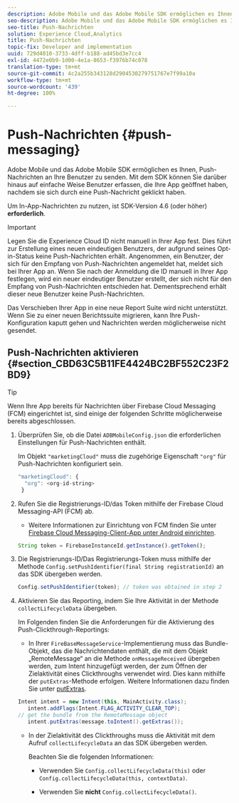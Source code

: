 ```yaml
---
description: Adobe Mobile und das Adobe Mobile SDK ermöglichen es Ihnen, Push-Nachrichten an Ihre Benutzer zu senden. Mit dem SDK können Sie darüber hinaus auf einfache Weise Benutzer erfassen, die Ihre App geöffnet haben, nachdem sie sich durch eine Push-Nachricht geklickt haben.
seo-description: Adobe Mobile und das Adobe Mobile SDK ermöglichen es Ihnen, Push-Nachrichten an Ihre Benutzer zu senden. Mit dem SDK können Sie darüber hinaus auf einfache Weise Benutzer erfassen, die Ihre App geöffnet haben, nachdem sie sich durch eine Push-Nachricht geklickt haben.
seo-title: Push-Nachrichten
solution: Experience Cloud,Analytics
title: Push-Nachrichten
topic-fix: Developer and implementation
uuid: 729d4010-3733-4dff-b188-ad45bd3e7cc4
exl-id: 4472e0b9-1d00-4e1a-8653-f3976b74c078
translation-type: tm+mt
source-git-commit: 4c2a255b343128d2904530279751767e7f99a10a
workflow-type: tm+mt
source-wordcount: '439'
ht-degree: 100%

---
```


# Push-Nachrichten {#push-messaging}

Adobe Mobile und das Adobe Mobile SDK ermöglichen es Ihnen, Push-Nachrichten an Ihre Benutzer zu senden. Mit dem SDK können Sie darüber hinaus auf einfache Weise Benutzer erfassen, die Ihre App geöffnet haben, nachdem sie sich durch eine Push-Nachricht geklickt haben.

Um In-App-Nachrichten zu nutzen, ist SDK-Version 4.6 (oder höher) **erforderlich**.

>[!IMPORTANT]
>
>Legen Sie die Experience Cloud ID nicht manuell in Ihrer App fest. Dies führt zur Erstellung eines neuen eindeutigen Benutzers, der aufgrund seines Opt-in-Status keine Push-Nachrichten erhält. Angenommen, ein Benutzer, der sich für den Empfang von Push-Nachrichten angemeldet hat, meldet sich bei Ihrer App an. Wenn Sie nach der Anmeldung die ID manuell in Ihrer App festlegen, wird ein neuer eindeutiger Benutzer erstellt, der sich nicht für den Empfang von Push-Nachrichten entschieden hat. Dementsprechend erhält dieser neue Benutzer keine Push-Nachrichten.
>
>Das Verschieben Ihrer App in eine neue Report Suite wird nicht unterstützt. Wenn Sie zu einer neuen Berichtssuite migrieren, kann Ihre Push-Konfiguration kaputt gehen und Nachrichten werden möglicherweise nicht gesendet.

## Push-Nachrichten aktivieren {#section_CBD63C5B11FE4424BC2BF552C23F2BD9}

>[!TIP]
>
>Wenn Ihre App bereits für Nachrichten über Firebase Cloud Messaging (FCM) eingerichtet ist, sind einige der folgenden Schritte möglicherweise bereits abgeschlossen.

1. Überprüfen Sie, ob die Datei `ADBMobileConfig.json` die erforderlichen Einstellungen für Push-Nachrichten enthält.

   Im Objekt `"marketingCloud"` muss die zugehörige Eigenschaft `"org"` für Push-Nachrichten konfiguriert sein.

   ```js
   "marketingCloud": { 
     "org": <org-id-string> 
    }
   ```

1. Rufen Sie die Registrierungs-ID/das Token mithilfe der Firebase Cloud Messaging-API (FCM) ab.

   * Weitere Informationen zur Einrichtung von FCM finden Sie unter [Firebase Cloud Messaging-Client-App unter Android einrichten](https://firebase.google.com/docs/cloud-messaging/android/client).

   ```js
   String token = FirebaseInstanceId.getInstance().getToken();
   ```

1. Die Registrierungs-ID/Das Registrierungs-Token muss mithilfe der Methode `Config.setPushIdentifier(final String registrationId)` an das SDK übergeben werden.

   ```js
   Config.setPushIdentifier(token); // token was obtained in step 2
   ```

1. Aktivieren Sie das Reporting, indem Sie Ihre Aktivität in der Methode `collectLifecycleData` übergeben.

   Im Folgenden finden Sie die Anforderungen für die Aktivierung des Push-Clickthrough-Reportings:

   * In Ihrer `FireBaseMessageService`-Implementierung muss das Bundle-Objekt, das die Nachrichtendaten enthält, die mit dem Objekt „RemoteMessage“ an die Methode `onMessageReceived` übergeben werden, zum Intent hinzugefügt werden, der zum Öffnen der Zielaktivität eines Clickthroughs verwendet wird. Dies kann mithilfe der `putExtras`-Methode erfolgen. Weitere Informationen dazu finden Sie unter [putExtras](https://developer.android.com/reference/android/content/Intent.html#putExtras(android.os.Bundle)).

   ```java
   Intent intent = new Intent(this, MainActivity.class);
      intent.addFlags(Intent.FLAG_ACTIVITY_CLEAR_TOP);
   // get the bundle from the RemoteMessage object
      intent.putExtras(message.toIntent().getExtras());
   ```

   * In der Zielaktivität des Clickthroughs muss die Aktivität mit dem Aufruf `collectLifecycleData` an das SDK übergeben werden.

      Beachten Sie die folgenden Informationen:

      * Verwenden Sie `Config.collectLifecycleData(this)` oder `Config.collectLifecycleData(this, contextData)`.

      * Verwenden Sie **nicht** `Config.collectLifecycleData()`.
